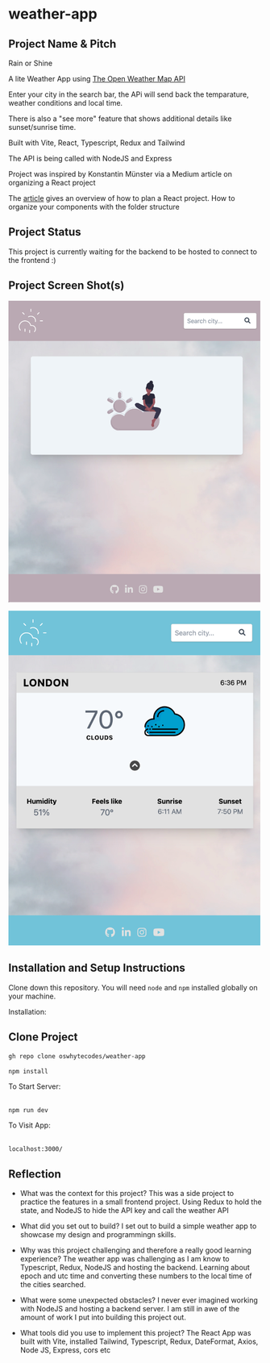 # weather-app

## Project Name & Pitch

Rain or Shine

A lite Weather App using [The Open Weather Map API](https://openweathermap.org/)

Enter your city in the search bar, the APi will send back the temparature, weather conditions and local time.

There is also a "see more" feature that shows additional details like sunset/sunrise time.

Built with Vite, React, Typescript, Redux and Tailwind

The API is being called with NodeJS and Express

Project was inspired by Konstantin Münster via a Medium article on organizing a React project

The [article](https://konstantinmuenster.medium.com/how-to-plan-and-organize-a-react-project-by-building-a-weather-app-95175b11bd01) gives an overview
of how to plan a React project. How to organize your components with the folder structure

## Project Status

This project is currently waiting for the backend to be hosted to connect to the frontend :)

## Project Screen Shot(s)

<img width="500" alt="Screen Shot 2022-07-27 at 9 06 52 AM" 
src="./client/public/images/homepage.png">

<img width="500" alt="Screen Shot 2022-07-27 at 9 06 52 AM" 
src="./client/public/images/UI.png">

## Installation and Setup Instructions

Clone down this repository. You will need `node` and `npm` installed globally on your machine.

Installation:

## Clone Project

```
gh repo clone oswhytecodes/weather-app

```

```
npm install

```

To Start Server:

```

npm run dev

```

To Visit App:

```

localhost:3000/

```

## Reflection

- What was the context for this project?
  This was a side project to practice the features in a small frontend project.
  Using Redux to hold the state, and NodeJS to hide the API key and call the weather API

- What did you set out to build?
  I set out to build a simple weather app to showcase my design and programmingn skills.

- Why was this project challenging and therefore a really good learning experience?
  The weather app was challenging as I am know to Typescript, Redux, NodeJS and hosting the backend.
  Learning about epoch and utc time and converting these numbers to the local time of the cities searched.

- What were some unexpected obstacles?
  I never ever imagined working with NodeJS and hosting a backend server. I am still in awe of the amount of work I put into building this project out.

- What tools did you use to implement this project?
  The React App was built with Vite, installed Tailwind, Typescript, Redux, DateFormat, Axios, Node JS, Express, cors etc
